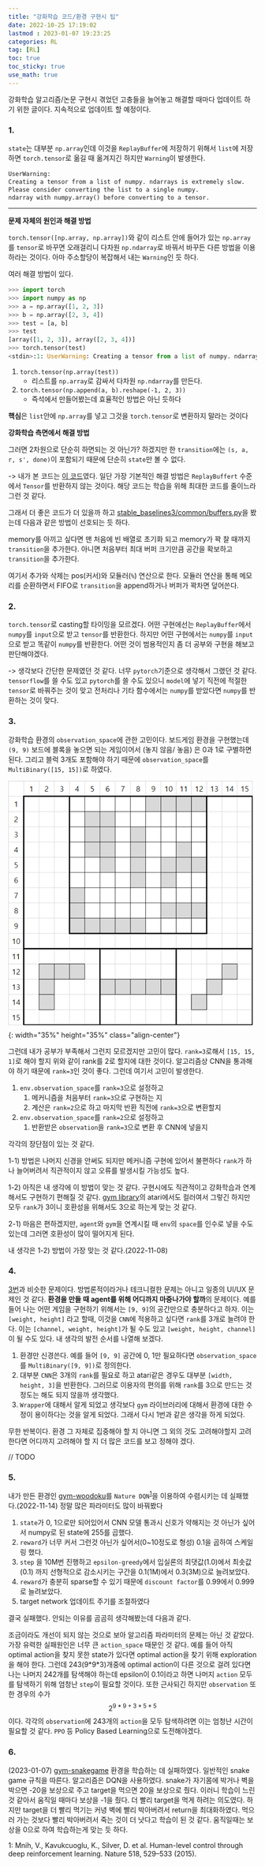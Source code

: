 ```yaml
---
title: "강화학습 코드/환경 구현시 팁"
date: 2022-10-25 17:19:02
lastmod : 2023-01-07 19:23:25
categories: RL
tag: [RL]
toc: true
toc_sticky: true
use_math: true
---
```


강화학습 알고리즘/논문 구현시 겪었던 고충들을 늘어놓고 해결할 때마다 업데이트 하기 위한 글이다. 지속적으로 업데이트 할 예정이다.

### 1.

`state`는 대부분 `np.array`인데 이것을 `ReplayBuffer`에 저장하기 위해서 `list`에 저장하면 `torch.tensor`로 옮길 때 옮겨지긴 하지만 `Warning`이 발생한다.

```
UserWarning:
Creating a tensor from a list of numpy. ndarrays is extremely slow.
Please consider converting the list to a single numpy.
ndarray with numpy.array() before converting to a tensor.
```

----

**문제 자체의 원인과 해결 방법**

`torch.tensor([np.array, np.array])`와 같이 리스트 안에 들어가 있는 `np.array`를 `tensor`로 바꾸면 오래걸리니 다차원 `np.ndarray`로 바꿔서 바꾸든 다른 방법을 이용하라는 것이다. 아마 주소할당이 복잡해서 내는 `Warning`인 듯 하다.

여러 해결 방법이 있다.

```python
>>> import torch
>>> import numpy as np
>>> a = np.array([1, 2, 3])
>>> b = np.array([2, 3, 4])
>>> test = [a, b]
>>> test
[array([1, 2, 3]), array([2, 3, 4])]
>>> torch.tensor(test)
<stdin>:1: UserWarning: Creating a tensor from a list of numpy. ndarrays is extremely slow...
```

1. `torch.tensor(np.array(test))`
   * 리스트를 `np.array`로 감싸서 다차원 `np.ndarray`를 만든다.
2. `torch.tensor(np.append(a, b).reshape(-1, 2, 3))`
   * 즉석에서 만들어봤는데 효율적인 방법은 아닌 듯하다

**핵심**은 `list`안에 `np.array`를 넣고 그것을 `torch.tensor`로 변환하지 말라는 것이다


**강화학습 측면에서 해결 방법**

그러면 2차원으로 단순히 하면되는 것 아닌가? 하겠지만 한 `transition`에는 `(s, a, r, s', done)`이 포함되기 때문에 단순히 `state`만 볼 수 없다.

->
내가 본 코드는 [이 코드](https://github.com/seungeunrho/minimalRL/blob/master/dqn.py)였다. 일단 가장 기본적인 해결 방법은 `ReplayBuffert` 수준에서 `Tensor`를 반환하지 않는 것이다. 해당 코드는 학습을 위해 최대한 코드를 줄이느라 그런 것 같다.

그래서 더 좋은 코드가 더 있을까 하고 [stable_baselines3/common/buffers.py](https://github.com/DLR-RM/stable-baselines3/blob/master/stable_baselines3/common/buffers.py)을 봤는데 다음과 같은 방법이 선호되는 듯 하다.

memory를 아끼고 싶다면 맨 처음에 빈 배열로 초기화 되고 memory가 꽉 찰 때까지 `transition`을 추가한다. 아니면 처음부터 최대 버퍼 크기만큼 공간을 확보하고 `transition`을 추가한다.

여기서 추가와 삭제는 pos(커서)와 모듈러(`%`) 연산으로 한다. 모듈러 연산을 통해 메모리를 순환하면서 FIFO로 `transition`을 append하거나 버퍼가 꽉차면 덮어쓴다.

### 2.

`torch.tensor`로 casting할 타이밍을 모르겠다. 어떤 구현에선는 `ReplayBuffer`에서 `numpy`를 `input`으로 받고 `tensor`를 반환한다. 하지만 어떤 구현에서는 `numpy`를 `input`으로 받고 똑같이 `numpy`를 반환한다. 어떤 것이 범용적인지 좀 더 공부와 구현을 해보고 판단해야겠다.

-> 생각보다 간단한 문제였던 것 같다. 너무 `pytorch`기준으로 생각해서 그랬던 것 같다. `tensorflow`를 쓸 수도 있고 `pytorch`를 쓸 수도 있으니 `model`에 넣기 직전에 적절한 `tensor`로 바꿔주는 것이 맞고 전처리나 기타 함수에서는 `numpy`를 받았다면 `numpy`를 반환하는 것이 맞다.

### 3.

강화학습 환경의 `observation_space`에 관한 고민이다. 보드게임 환경을 구현했는데 `(9, 9)` 보드에 블록을 놓으면 되는 게임이어서 (놓지 않음/ 놓음) 은 0과 1로 구별하면 된다. 그리고 블럭 3개도 포함해야 하기 때문에 `observation_space`를 `MultiBinary([15, 15])`로 하였다.

![gym_woodoku_pic_1](../../assets/images/rl/gym_woodoku_pic_1.png){: width="35%" height="35%" class="align-center"}

그런데 내가 공부가 부족해서 그런지 모르겠지만 고민이 많다. `rank=3`로해서 `[15, 15, 1]`로 해야 할지 위와 같이 rank를 2로 할지에 대한 것이다. 알고리즘상 CNN을 통과해야 하기 때문에 `rank=3`인 것이 좋다. 그런데 여기서 고민이 발생한다.

1) `env.observation_space`를 `rank=3`으로 설정하고
   1) 메커니즘을 처음부터 `rank=3`으로 구현하는 지
   2) 계산은 `rank=2`으로 하고 마지막 반환 직전에 `rank=3`으로 변환할지
2) `env.observation_space`를 `rank=2`으로 설정하고
   1) 반환받은 `observation`을 `rank=3`으로 변환 후 CNN에 넣을지

각각의 장단점이 있는 것 같다.

1-1) 방법은 나머지 신경을 안써도 되지만 메커니즘 구현에 있어서 불편하다 `rank`가 하나 늘어버려서 직관적이지 않고 오류를 발생시킬 가능성도 높다.

1-2) 아직은 내 생각에 이 방법이 맞는 것 같다. 구현시에도 직관적이고 강화학습과 연계해서도 구현하기 편해질 것 같다. [gym library](https://www.gymlibrary.dev/environments/atari/)의 atari에서도 컬러여서 그렇긴 하지만 모두 `rank`가 3이니 호환성을 위해서도 3으로 하는게 맞는 것 같다.

2-1) 마음은 편하겠지만, `agent`와 `gym`을 연계시킬 때 `env`의 `space`를 인수로 넣을 수도 있는데 그러면 호환성이 많이 떨어지게 된다.

내 생각은 1-2) 방법이 가장 맞는 것 같다.(2022-11-08)

### 4.

[3번](#3)과 비슷한 문제이다. 방법론적이라거나 테크니컬한 문제는 아니고 일종의 UI/UX 문제인 것 같다. **환경을 만들 때 agent를 위해 어디까지 마중나가야 할까**의 문제이다. 예를 들어 나는 어떤 게임을 구현하기 위해서는 `[9, 9]`의 공간만으로 충분하다고 하자. 이는 `[weight, height]` 라고 할때, 이것을 `CNN`에 적용하고 싶다면 `rank`를 3개로 늘려야 한다. 이는 `[channel, weight, height]`가 될 수도 있고 `[weight, height, channel]`이 될 수도 있다. 내 생각의 발전 순서를 나열해 보겠다.

1. 환경만 신경쓴다. 예를 들어 `[9, 9]` 공간에 0, 1만 필요하다면 `observation_space`를 `MultiBinary([9, 9])`로 정의한다.
2. 대부분 `CNN`은 3개의 `rank`를 필요로 하고 atari같은 경우도 대부분 `[width, height, 3]`을 반환한다. 그러므로 이용자의 편의를 위해 `rank`를 3으로 만드는 것 정도는 해도 되지 않을까 생각했다.
3. `Wrapper`에 대해서 알게 되었고 생각보다 `gym` 라이브러리에 대해서 환경에 대한 수정이 용이하다는 것을 알게 되었다. 그래서 다시 1번과 같은 생각을 하게 되었다.

무한 반복이다. 환경 그 자체로 집중해야 할 지 아니면 그 외의 것도 고려해야할지 고려한다면 어디까지 고려해야 할 지 더 많은 코드를 보고 정해야 겠다.

// TODO

### 5.

내가 만든 환경인 [gym-woodoku](https://github.com/helpingstar/gym-woodoku)를 `Nature DQN`<sup>[1](#footnote_1)</sup>을 이용하여 수렴시키는 데 실패했다.(2022-11-14) 정말 많은 파라미터도 많이 바꿔봤다
1. `state`가 0, 1으로만 되어있어서 CNN 모델 통과시 신호가 약해지는 것 아닌가 싶어서 numpy로 된 state에 255를 곱했다.
2. `reward`가 너무 커서 그런것 아닌가 싶어서(0~10정도로 형성) 0.1을 곱하여 스케일링 했다.
3. `step` 을 10M번 진행하고 `epsilon-greedy`에서 입실론의 최댓값(1.0)에서 최솟값(0.1) 까지 선형적으로 감소시키는 구간을 0.1(1M)에서 0.3(3M)으로 늘려보았다.
4. `reward`가 충분히 sparse할 수 있기 때문에 `discount factor`를 0.99에서 0.999로 늘려보았다.
5. target network 업데이트 주기를 조절하였다

결국 실패했다. 안되는 이유를 곰곰히 생각해봤는데 다음과 같다.

조금이라도 개선이 되지 않는 것으로 보아 알고리즘 파라미터의 문제는 아닌 것 같았다. 가장 유력한 실패원인은 너무 큰 `action_space` 때문인 것 같다. 예를 들어 아직 optimal action을 찾지 못한 state가 있다면 optimal action을 찾기 위해 exploration을 해야 한다. 그런데 243(9\*9\*3)개중에 optimal action이 다른 것으로 걸려 있다면 나는 나머지 242개를 탐색해야 하는데 epsilon이 0.1이라고 하면 나머지 `action` 모두를 탐색하기 위해 엄청난 `step`이 필요할 것이다. 또한 근사되긴 하지만 `observation` 또한 경우의 수가 $$2^{9*9 + 3*5*5}$$이다. 각각의 `observation`에 243개의 `action`을 모두 탐색하려면 이는 엄청난 시간이 필요할 것 같다. `PPO` 등 Policy Based Learning으로 도전해야겠다.

### 6.
(2023-01-07) [gym-snakegame](https://github.com/helpingstar/gym-snakegame) 환경을 학습하는 데 실패하였다. 일반적인 snake game 규칙을 따른다. 알고리즘은 DQN을 사용하였다. snake가 자기몸에 박거나 벽을 박으면 -20을 보상으로 주고 target을 먹으면 20을 보상으로 줬다. 이러니 학습이 느린 것 같아서 움직일 때마다 보상을 -1을 줬다. 더 빨리 target을 먹게 하려는 의도였다. 하지만 target을 더 빨리 먹기는 커녕 벽에 빨리 박아버려서 return을 최대화하였다. 먹으러 가는 것보다 빨리 박아버려서 죽는 것이 더 낫다고 학습이 된 것 같다. 움직일때는 보상을 0으로 하여 학습하는게 맞는 듯 하다.


<a name="footnote_1">1</a>: Mnih, V., Kavukcuoglu, K., Silver, D. et al. Human-level control through deep reinforcement learning. Nature 518, 529–533 (2015).
